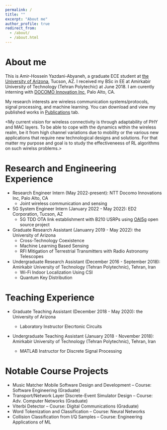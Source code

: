 ```yaml
---
permalink: /
title: ""
excerpt: "About me"
author_profile: true
redirect_from: 
  - /about/
  - /about.html
---
```


About me
=========
This is Amir-Hossein Yazdani-Abyaneh, a graduate ECE student at [the University of Arizona](https://www.arizona.edu/), Tucson, AZ. I received my BSc in EE at Amirkabir University of Technology (Tehran Polytechic) at June 2018. I am curently interning with [DOCOMO Innovation Inc](https://www.docomoinnovations.com/), Palo Alto, CA.

My research interests are wireless communication systems/protocols, signal processing, and machine learning. You can download and view my published works in [Publications](https://amirhya.github.io/amir.github.io//publications/) tab.

<My current vision for  wireless connectivity is through  adaptability of PHY and MAC layers. To be able to cope with the dynamics within the wireless realm, be it from high channel variations due to mobility or the various new applications that require new technological designs and solutions. For that matter my purpose and goal is to study the effectiveneess of RL algorithms on such wirelss problems.>



<!--
<div align="center">
<img src="https://amirhya.github.io/amir.github.io//images/profile.jpg">
</div>
<br/>
 -->


Research and Engineering Experience
======
* Research Engineer Intern (May 2022-present): NTT Docomo Innovations Inc, Palo Alto, CA
  * Joint wireless communication and sensing
* 5G System Engineer Intern (January 2022 - May 2022): ED2 Corporation, Tucson, AZ
  * 5G TDD OTA link establishment with B210 USRPs using [OAI5g](https://gitlab.eurecom.fr/oai/openairinterface5g) open source project
* Graduate Research Assistant (Januanry 2019 - May 2022): the University of Arizona
  * Cross-Technology Coexistence 
  * Machine Learning Based Sensing
  * RFI Mitigation of Terrestrial Transmitters with Radio Astronomy Telescopes
* Undergraduate Research Assistant (December 2016 - September 2018): Amirkabir University of Technology (Tehran Polytechnic), Tehran, Iran
  * Wi-Fi Indoor Localization Using CSI
  * Quantum Key Distribution

Teaching Experience
======

* Graduate Teaching Assistant (December 2018 - May 2020): the University of Arizona
  * Laboratory Instructor Elecrtonic Circuits

* Undergraduate Teaching Assistant (January 2018 - November 2018): Amirkabir University of Technology (Tehran Polytechnic), Tehran, Iran
  * MATLAB Instructor for Discrete Signal Processing
  

Notable Course Projects
======
* Music Matcher Mobile Software Design and Development – Course: Software Engineering (Graduate)
* Transport/Network Layer Discrete-Event Simulator Design – Course: Adv. Computer Networks (Graduate)
* Viterbi Detector – Course: Digital Communications (Graduate)
* Word Tokenization and Classification – Course: Neural Networks
* Collision Classification from I/Q Samples – Course: Engineering Applications of ML





